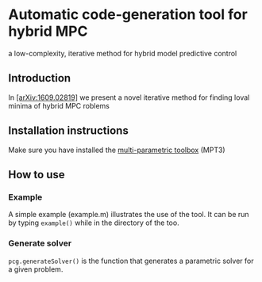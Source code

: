# Automatic code-generation tool for hybrid MPC
a low-complexity, iterative method for hybrid model predictive control 
## Introduction
In [\[arXiv:1609.02819\]](http://arxiv.org/abs/1609.02819) we present a novel iterative method for finding loval minima of hybrid MPC roblems 
## Installation instructions
Make sure you have installed the [multi-parametric toolbox](http://control.ee.ethz.ch/~mpt/3/Main/Installation) (MPT3)
## How to use
### Example
A simple example (example.m) illustrates the use of the tool. It can be run by typing ```example()``` while in the directory of the too.
### Generate solver
```pcg.generateSolver()``` is the function that generates a parametric solver for a given problem.

